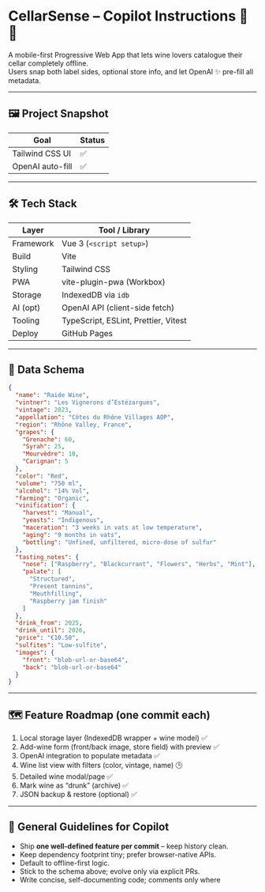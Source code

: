 # CellarSense – Copilot Instructions 🍷🤖

A mobile-first Progressive Web App that lets wine lovers catalogue their cellar completely offline.  
Users snap both label sides, optional store info, and let OpenAI ✨ pre-fill all metadata.

---

## 🖼 Project Snapshot

| Goal             | Status |
| ---------------- | ------ |
| Tailwind CSS UI  | ✅     |
| OpenAI auto-fill | ✅     |

---

## 🛠 Tech Stack

| Layer     | Tool / Library                       |
| --------- | ------------------------------------ |
| Framework | Vue 3 (`<script setup>`)             |
| Build     | Vite                                 |
| Styling   | Tailwind CSS                         |
| PWA       | vite-plugin-pwa (Workbox)            |
| Storage   | IndexedDB via `idb`                  |
| AI (opt)  | OpenAI API (client-side fetch)       |
| Tooling   | TypeScript, ESLint, Prettier, Vitest |
| Deploy    | GitHub Pages                         |

---

## 📐 Data Schema

```json
{
  "name": "Raide Wine",
  "vintner": "Les Vignerons d’Estézargues",
  "vintage": 2023,
  "appellation": "Côtes du Rhône Villages AOP",
  "region": "Rhône Valley, France",
  "grapes": {
    "Grenache": 60,
    "Syrah": 25,
    "Mourvèdre": 10,
    "Carignan": 5
  },
  "color": "Red",
  "volume": "750 ml",
  "alcohol": "14% Vol",
  "farming": "Organic",
  "vinification": {
    "harvest": "Manual",
    "yeasts": "Indigenous",
    "maceration": "3 weeks in vats at low temperature",
    "aging": "9 months in vats",
    "bottling": "Unfined, unfiltered, micro-dose of sulfur"
  },
  "tasting_notes": {
    "nose": ["Raspberry", "Blackcurrant", "Flowers", "Herbs", "Mint"],
    "palate": [
      "Structured",
      "Present tannins",
      "Mouthfilling",
      "Raspberry jam finish"
    ]
  },
  "drink_from": 2025,
  "drink_until": 2026,
  "price": "€10.50",
  "sulfites": "Low-sulfite",
  "images": {
    "front": "blob-url-or-base64",
    "back": "blob-url-or-base64"
  }
}
```

---

## 🗺 Feature Roadmap (one commit each)

1. Local storage layer (IndexedDB wrapper + wine model) ✅
2. Add-wine form (front/back image, store field) with preview ✅
3. OpenAI integration to populate metadata ✅
4. Wine list view with filters (color, vintage, name) 🕒
5. Detailed wine modal/page ✅
6. Mark wine as “drunk” (archive) ✅
7. JSON backup & restore (optional) ✅

---

## 🧭 General Guidelines for Copilot

- Ship **one well-defined feature per commit** – keep history clean.
- Keep dependency footprint tiny; prefer browser-native APIs.
- Default to offline-first logic.
- Stick to the schema above; evolve only via explicit PRs.
- Write concise, self-documenting code; comments only where
